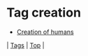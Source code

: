 <!--
title: Tag creation
date: 2020-06-28T15:26:58.673Z
tags:
-->
# Tag creation

 * [Creation of humans](134058164939.md)

| [Tags](tags.md) | [Top](index.md) |
